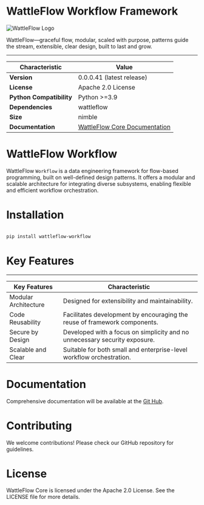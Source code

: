 # WattleFlow Workflow Framework

![WattleFlow Logo](doc/wattleflow.png)

WattleFlow—graceful flow,
modular, scaled with purpose,
patterns guide the stream,
extensible, clear design,
built to last and grow.

---

| Characteristic           | Value                                                                   |
| ------------------------ | ----------------------------------------------------------------------- |
| **Version**              | 0.0.0.41 (latest release)                                               |
| **License**              | Apache 2.0 License                                                      |
| **Python Compatibility** | Python >=3.9                                                            |
| **Dependencies**         | wattleflow                                                              |
| **Size**                 | nimble                                                                  |
| **Documentation**        | [WattleFlow Core Documentation](https://github.com/wattleflow/docs.git) |


# WattleFlow Workflow
WattleFlow `Workflow` is a data engineering framework for flow-based programming, built on well-defined design patterns.
It offers a modular and scalable architecture for integrating diverse subsystems, enabling flexible and efficient workflow orchestration.

# Installation
```bash

pip install wattleflow-workflow

```


# Key Features

---

| Key Features         | Characteristic                                                             |
| ---------------------| -------------------------------------------------------------------------- |
| Modular Architecture | Designed for extensibility and maintainability.                            |
| Code Reusability     | Facilitates development by encouraging the reuse of framework components.  |
| Secure by Design     | Developed with a focus on simplicity and no unnecessary security exposure. |
| Scalable and Clear   | Suitable for both small and enterprise-level workflow orchestration.       |


# Documentation

Comprehensive documentation will be available at the [Git Hub](https://github.com/wattleflow/docs.git).

# Contributing

We welcome contributions! Please check our GitHub repository for guidelines.

# License

WattleFlow Core is licensed under the Apache 2.0 License. 
See the LICENSE file for more details.